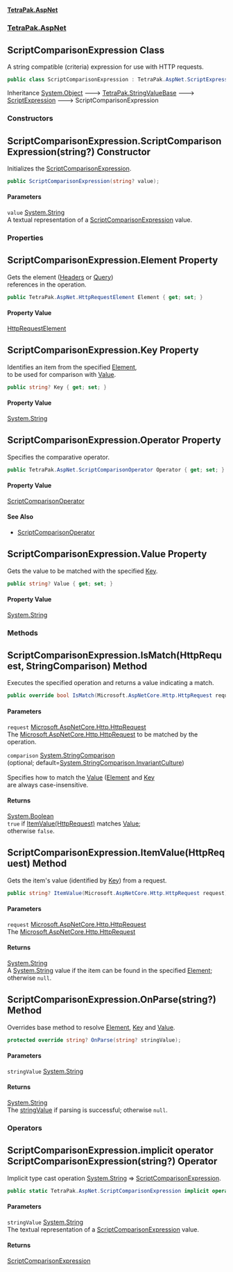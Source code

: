 #### [TetraPak.AspNet](index.md 'index')
### [TetraPak.AspNet](TetraPak_AspNet.md 'TetraPak.AspNet')
## ScriptComparisonExpression Class
A string compatible (criteria) expression for use with HTTP requests.  
```csharp
public class ScriptComparisonExpression : TetraPak.AspNet.ScriptExpression
```

Inheritance [System.Object](https://docs.microsoft.com/en-us/dotnet/api/System.Object 'System.Object') &#129106; [TetraPak.StringValueBase](https://docs.microsoft.com/en-us/dotnet/api/TetraPak.StringValueBase 'TetraPak.StringValueBase') &#129106; [ScriptExpression](TetraPak_AspNet_ScriptExpression.md 'TetraPak.AspNet.ScriptExpression') &#129106; ScriptComparisonExpression  
### Constructors
<a name='TetraPak_AspNet_ScriptComparisonExpression_ScriptComparisonExpression(string_)'></a>
## ScriptComparisonExpression.ScriptComparisonExpression(string?) Constructor
Initializes the [ScriptComparisonExpression](TetraPak_AspNet_ScriptComparisonExpression.md 'TetraPak.AspNet.ScriptComparisonExpression').   
```csharp
public ScriptComparisonExpression(string? value);
```
#### Parameters
<a name='TetraPak_AspNet_ScriptComparisonExpression_ScriptComparisonExpression(string_)_value'></a>
`value` [System.String](https://docs.microsoft.com/en-us/dotnet/api/System.String 'System.String')  
A textual representation of a [ScriptComparisonExpression](TetraPak_AspNet_ScriptComparisonExpression.md 'TetraPak.AspNet.ScriptComparisonExpression') value.  
  
  
### Properties
<a name='TetraPak_AspNet_ScriptComparisonExpression_Element'></a>
## ScriptComparisonExpression.Element Property
Gets the element ([Headers](TetraPak_AspNet_ScriptComparisonExpression_Elements.md#TetraPak_AspNet_ScriptComparisonExpression_Elements_Headers 'TetraPak.AspNet.ScriptComparisonExpression.Elements.Headers') or [Query](TetraPak_AspNet_ScriptComparisonExpression_Elements.md#TetraPak_AspNet_ScriptComparisonExpression_Elements_Query 'TetraPak.AspNet.ScriptComparisonExpression.Elements.Query'))  
references in the operation.   
```csharp
public TetraPak.AspNet.HttpRequestElement Element { get; set; }
```
#### Property Value
[HttpRequestElement](TetraPak_AspNet_HttpRequestElement.md 'TetraPak.AspNet.HttpRequestElement')
  
<a name='TetraPak_AspNet_ScriptComparisonExpression_Key'></a>
## ScriptComparisonExpression.Key Property
Identifies an item from the specified [Element](TetraPak_AspNet_ScriptComparisonExpression.md#TetraPak_AspNet_ScriptComparisonExpression_Element 'TetraPak.AspNet.ScriptComparisonExpression.Element'),  
to be used for comparison with [Value](TetraPak_AspNet_ScriptComparisonExpression.md#TetraPak_AspNet_ScriptComparisonExpression_Value 'TetraPak.AspNet.ScriptComparisonExpression.Value').   
```csharp
public string? Key { get; set; }
```
#### Property Value
[System.String](https://docs.microsoft.com/en-us/dotnet/api/System.String 'System.String')
  
<a name='TetraPak_AspNet_ScriptComparisonExpression_Operator'></a>
## ScriptComparisonExpression.Operator Property
Specifies the comparative operator.  
```csharp
public TetraPak.AspNet.ScriptComparisonOperator Operator { get; set; }
```
#### Property Value
[ScriptComparisonOperator](TetraPak_AspNet_ScriptComparisonOperator.md 'TetraPak.AspNet.ScriptComparisonOperator')
#### See Also
- [ScriptComparisonOperator](TetraPak_AspNet_ScriptComparisonOperator.md 'TetraPak.AspNet.ScriptComparisonOperator')
  
<a name='TetraPak_AspNet_ScriptComparisonExpression_Value'></a>
## ScriptComparisonExpression.Value Property
Gets the value to be matched with the specified [Key](TetraPak_AspNet_ScriptComparisonExpression.md#TetraPak_AspNet_ScriptComparisonExpression_Key 'TetraPak.AspNet.ScriptComparisonExpression.Key').   
```csharp
public string? Value { get; set; }
```
#### Property Value
[System.String](https://docs.microsoft.com/en-us/dotnet/api/System.String 'System.String')
  
### Methods
<a name='TetraPak_AspNet_ScriptComparisonExpression_IsMatch(Microsoft_AspNetCore_Http_HttpRequest_System_StringComparison)'></a>
## ScriptComparisonExpression.IsMatch(HttpRequest, StringComparison) Method
Executes the  specified operation and returns a value indicating a match.   
```csharp
public override bool IsMatch(Microsoft.AspNetCore.Http.HttpRequest request, System.StringComparison comparison=System.StringComparison.InvariantCulture);
```
#### Parameters
<a name='TetraPak_AspNet_ScriptComparisonExpression_IsMatch(Microsoft_AspNetCore_Http_HttpRequest_System_StringComparison)_request'></a>
`request` [Microsoft.AspNetCore.Http.HttpRequest](https://docs.microsoft.com/en-us/dotnet/api/Microsoft.AspNetCore.Http.HttpRequest 'Microsoft.AspNetCore.Http.HttpRequest')  
The [Microsoft.AspNetCore.Http.HttpRequest](https://docs.microsoft.com/en-us/dotnet/api/Microsoft.AspNetCore.Http.HttpRequest 'Microsoft.AspNetCore.Http.HttpRequest') to be matched by the operation.  
  
<a name='TetraPak_AspNet_ScriptComparisonExpression_IsMatch(Microsoft_AspNetCore_Http_HttpRequest_System_StringComparison)_comparison'></a>
`comparison` [System.StringComparison](https://docs.microsoft.com/en-us/dotnet/api/System.StringComparison 'System.StringComparison')  
(optional; default=[System.StringComparison.InvariantCulture](https://docs.microsoft.com/en-us/dotnet/api/System.StringComparison.InvariantCulture 'System.StringComparison.InvariantCulture'))<br/>  
Specifies how to match the [Value](TetraPak_AspNet_ScriptComparisonExpression.md#TetraPak_AspNet_ScriptComparisonExpression_Value 'TetraPak.AspNet.ScriptComparisonExpression.Value') ([Element](TetraPak_AspNet_ScriptComparisonExpression.md#TetraPak_AspNet_ScriptComparisonExpression_Element 'TetraPak.AspNet.ScriptComparisonExpression.Element') and [Key](TetraPak_AspNet_ScriptComparisonExpression.md#TetraPak_AspNet_ScriptComparisonExpression_Key 'TetraPak.AspNet.ScriptComparisonExpression.Key')  
are always case-insensitive.  
  
#### Returns
[System.Boolean](https://docs.microsoft.com/en-us/dotnet/api/System.Boolean 'System.Boolean')  
`true` if [ItemValue(HttpRequest)](TetraPak_AspNet_ScriptComparisonExpression.md#TetraPak_AspNet_ScriptComparisonExpression_ItemValue(Microsoft_AspNetCore_Http_HttpRequest) 'TetraPak.AspNet.ScriptComparisonExpression.ItemValue(Microsoft.AspNetCore.Http.HttpRequest)') matches [Value](TetraPak_AspNet_ScriptComparisonExpression.md#TetraPak_AspNet_ScriptComparisonExpression_Value 'TetraPak.AspNet.ScriptComparisonExpression.Value');  
              otherwise `false`.  
            
  
<a name='TetraPak_AspNet_ScriptComparisonExpression_ItemValue(Microsoft_AspNetCore_Http_HttpRequest)'></a>
## ScriptComparisonExpression.ItemValue(HttpRequest) Method
Gets the item's value (identified by [Key](TetraPak_AspNet_ScriptComparisonExpression.md#TetraPak_AspNet_ScriptComparisonExpression_Key 'TetraPak.AspNet.ScriptComparisonExpression.Key')) from a request.  
```csharp
public string? ItemValue(Microsoft.AspNetCore.Http.HttpRequest request);
```
#### Parameters
<a name='TetraPak_AspNet_ScriptComparisonExpression_ItemValue(Microsoft_AspNetCore_Http_HttpRequest)_request'></a>
`request` [Microsoft.AspNetCore.Http.HttpRequest](https://docs.microsoft.com/en-us/dotnet/api/Microsoft.AspNetCore.Http.HttpRequest 'Microsoft.AspNetCore.Http.HttpRequest')  
The [Microsoft.AspNetCore.Http.HttpRequest](https://docs.microsoft.com/en-us/dotnet/api/Microsoft.AspNetCore.Http.HttpRequest 'Microsoft.AspNetCore.Http.HttpRequest')
  
#### Returns
[System.String](https://docs.microsoft.com/en-us/dotnet/api/System.String 'System.String')  
A [System.String](https://docs.microsoft.com/en-us/dotnet/api/System.String 'System.String') value if the item can be found in the specified [Element](TetraPak_AspNet_ScriptComparisonExpression.md#TetraPak_AspNet_ScriptComparisonExpression_Element 'TetraPak.AspNet.ScriptComparisonExpression.Element');  
otherwise `null`.  
  
<a name='TetraPak_AspNet_ScriptComparisonExpression_OnParse(string_)'></a>
## ScriptComparisonExpression.OnParse(string?) Method
Overrides base method to resolve [Element](TetraPak_AspNet_ScriptComparisonExpression.md#TetraPak_AspNet_ScriptComparisonExpression_Element 'TetraPak.AspNet.ScriptComparisonExpression.Element'), [Key](TetraPak_AspNet_ScriptComparisonExpression.md#TetraPak_AspNet_ScriptComparisonExpression_Key 'TetraPak.AspNet.ScriptComparisonExpression.Key') and [Value](TetraPak_AspNet_ScriptComparisonExpression.md#TetraPak_AspNet_ScriptComparisonExpression_Value 'TetraPak.AspNet.ScriptComparisonExpression.Value').  
```csharp
protected override string? OnParse(string? stringValue);
```
#### Parameters
<a name='TetraPak_AspNet_ScriptComparisonExpression_OnParse(string_)_stringValue'></a>
`stringValue` [System.String](https://docs.microsoft.com/en-us/dotnet/api/System.String 'System.String')  
  
#### Returns
[System.String](https://docs.microsoft.com/en-us/dotnet/api/System.String 'System.String')  
The [stringValue](TetraPak_AspNet_ScriptComparisonExpression.md#TetraPak_AspNet_ScriptComparisonExpression_OnParse(string_)_stringValue 'TetraPak.AspNet.ScriptComparisonExpression.OnParse(string?).stringValue') if parsing is successful; otherwise `null`.  
  
### Operators
<a name='TetraPak_AspNet_ScriptComparisonExpression_op_ImplicitTetraPak_AspNet_ScriptComparisonExpression(string_)'></a>
## ScriptComparisonExpression.implicit operator ScriptComparisonExpression(string?) Operator
Implicit type cast operation [System.String](https://docs.microsoft.com/en-us/dotnet/api/System.String 'System.String') => [ScriptComparisonExpression](TetraPak_AspNet_ScriptComparisonExpression.md 'TetraPak.AspNet.ScriptComparisonExpression').   
```csharp
public static TetraPak.AspNet.ScriptComparisonExpression implicit operator ScriptComparisonExpression(string? stringValue);
```
#### Parameters
<a name='TetraPak_AspNet_ScriptComparisonExpression_op_ImplicitTetraPak_AspNet_ScriptComparisonExpression(string_)_stringValue'></a>
`stringValue` [System.String](https://docs.microsoft.com/en-us/dotnet/api/System.String 'System.String')  
The textual representation of a [ScriptComparisonExpression](TetraPak_AspNet_ScriptComparisonExpression.md 'TetraPak.AspNet.ScriptComparisonExpression') value.  
  
#### Returns
[ScriptComparisonExpression](TetraPak_AspNet_ScriptComparisonExpression.md 'TetraPak.AspNet.ScriptComparisonExpression')  
  

